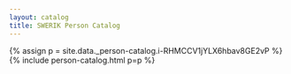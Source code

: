```yaml
---
layout: catalog
title: SWERIK Person Catalog
---
```

{% assign p = site.data._person-catalog.i-RHMCCV1jYLX6hbav8GE2vP %}
{% include person-catalog.html p=p %}

